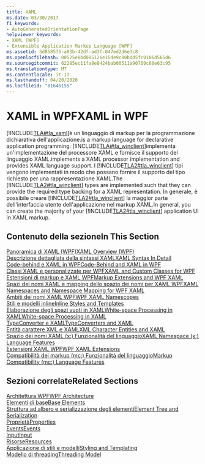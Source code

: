 ```yaml
---
title: XAML
ms.date: 03/30/2017
f1_keywords:
- AutoGeneratedOrientationPage
helpviewer_keywords:
- XAML [WPF]
- Extensible Application Markup Language [WPF]
ms.assetid: 5d858575-a83b-42df-ad3f-047ed2d6e3c8
ms.openlocfilehash: 00525e8bd085126e15de9c80bdd5fc0106d565d6
ms.sourcegitcommit: 62285ec11fa8e8424bab00511a90760c60e63c95
ms.translationtype: MT
ms.contentlocale: it-IT
ms.lasthandoff: 04/20/2020
ms.locfileid: "81646155"
---
```

# <a name="xaml-in-wpf"></a><span data-ttu-id="e445e-102">XAML in WPF</span><span class="sxs-lookup"><span data-stu-id="e445e-102">XAML in WPF</span></span>

[!INCLUDE[TLA#tla_xaml](../../../../includes/tlasharptla-xaml-md.md)]<span data-ttu-id="e445e-103">è un linguaggio di markup per la programmazione dichiarativa dell'applicazione.</span><span class="sxs-lookup"><span data-stu-id="e445e-103">is a markup language for declarative application programming.</span></span> [!INCLUDE[TLA#tla_winclient](../../../../includes/tlasharptla-winclient-md.md)]<span data-ttu-id="e445e-104">implementa un'implementazione del processore XAML e fornisce il supporto del linguaggio XAML.</span><span class="sxs-lookup"><span data-stu-id="e445e-104">implements a XAML processor implementation and provides XAML language support.</span></span> <span data-ttu-id="e445e-105">I [!INCLUDE[TLA2#tla_winclient](../../../../includes/tla2sharptla-winclient-md.md)] tipi vengono implementati in modo che possano fornire il supporto del tipo richiesto per una rappresentazione XAML.</span><span class="sxs-lookup"><span data-stu-id="e445e-105">The [!INCLUDE[TLA2#tla_winclient](../../../../includes/tla2sharptla-winclient-md.md)] types are implemented such that they can provide the required type backing for a XAML representation.</span></span> <span data-ttu-id="e445e-106">In generale, è possibile creare [!INCLUDE[TLA2#tla_winclient](../../../../includes/tla2sharptla-winclient-md.md)] la maggior parte dell'interfaccia utente dell'applicazione nel markup XAML.</span><span class="sxs-lookup"><span data-stu-id="e445e-106">In general, you can create the majority of your [!INCLUDE[TLA2#tla_winclient](../../../../includes/tla2sharptla-winclient-md.md)] application UI in XAML markup.</span></span>  
  
## <a name="in-this-section"></a><span data-ttu-id="e445e-107">Contenuto della sezione</span><span class="sxs-lookup"><span data-stu-id="e445e-107">In This Section</span></span>  

[<span data-ttu-id="e445e-108">Panoramica di XAML (WPF)</span><span class="sxs-lookup"><span data-stu-id="e445e-108">XAML Overview (WPF)</span></span>](../../../desktop-wpf/fundamentals/xaml.md)  
[<span data-ttu-id="e445e-109">Descrizione dettagliata della sintassi XAML</span><span class="sxs-lookup"><span data-stu-id="e445e-109">XAML Syntax In Detail</span></span>](xaml-syntax-in-detail.md)  
[<span data-ttu-id="e445e-110">Code-behind e XAML in WPF</span><span class="sxs-lookup"><span data-stu-id="e445e-110">Code-Behind and XAML in WPF</span></span>](code-behind-and-xaml-in-wpf.md)  
[<span data-ttu-id="e445e-111">Classi XAML e personalizzate per WPF</span><span class="sxs-lookup"><span data-stu-id="e445e-111">XAML and Custom Classes for WPF</span></span>](xaml-and-custom-classes-for-wpf.md)  
[<span data-ttu-id="e445e-112">Estensioni di markup e XAML WPF</span><span class="sxs-lookup"><span data-stu-id="e445e-112">Markup Extensions and WPF XAML</span></span>](markup-extensions-and-wpf-xaml.md)  
[<span data-ttu-id="e445e-113">Spazi dei nomi XAML e mapping dello spazio dei nomi per XAML WPF</span><span class="sxs-lookup"><span data-stu-id="e445e-113">XAML Namespaces and Namespace Mapping for WPF XAML</span></span>](xaml-namespaces-and-namespace-mapping-for-wpf-xaml.md)  
[<span data-ttu-id="e445e-114">Ambiti dei nomi XAML WPF</span><span class="sxs-lookup"><span data-stu-id="e445e-114">WPF XAML Namescopes</span></span>](wpf-xaml-namescopes.md)  
[<span data-ttu-id="e445e-115">Stili e modelli inline</span><span class="sxs-lookup"><span data-stu-id="e445e-115">Inline Styles and Templates</span></span>](inline-styles-and-templates.md)  
[<span data-ttu-id="e445e-116">Elaborazione degli spazi vuoti in XAMLWhite-space Processing in XAML</span><span class="sxs-lookup"><span data-stu-id="e445e-116">White-space Processing in XAML</span></span>](../../../desktop-wpf/xaml-services/white-space-processing.md)  
[<span data-ttu-id="e445e-117">TypeConverter e XAML</span><span class="sxs-lookup"><span data-stu-id="e445e-117">TypeConverters and XAML</span></span>](typeconverters-and-xaml.md)  
[<span data-ttu-id="e445e-118">Entità carattere XML e XAML</span><span class="sxs-lookup"><span data-stu-id="e445e-118">XML Character Entities and XAML</span></span>](../../../desktop-wpf/xaml-services/xml-character-entities.md)  
[<span data-ttu-id="e445e-119">Spazio dei nomi XAML (x:) Funzionalità del linguaggio</span><span class="sxs-lookup"><span data-stu-id="e445e-119">XAML Namespace (x:) Language Features</span></span>](../../../desktop-wpf/xaml-services/namespace-language-features.md)  
[<span data-ttu-id="e445e-120">Estensioni XAML WPF</span><span class="sxs-lookup"><span data-stu-id="e445e-120">WPF XAML Extensions</span></span>](wpf-xaml-extensions.md)  
[<span data-ttu-id="e445e-121">Compatibilità dei markup (mc:) Funzionalità del linguaggio</span><span class="sxs-lookup"><span data-stu-id="e445e-121">Markup Compatibility (mc:) Language Features</span></span>](markup-compatibility-mc-language-features.md)  
  
## <a name="related-sections"></a><span data-ttu-id="e445e-122">Sezioni correlate</span><span class="sxs-lookup"><span data-stu-id="e445e-122">Related Sections</span></span>  

[<span data-ttu-id="e445e-123">Architettura WPF</span><span class="sxs-lookup"><span data-stu-id="e445e-123">WPF Architecture</span></span>](wpf-architecture.md)  
[<span data-ttu-id="e445e-124">Elementi di base</span><span class="sxs-lookup"><span data-stu-id="e445e-124">Base Elements</span></span>](base-elements.md)  
[<span data-ttu-id="e445e-125">Struttura ad albero e serializzazione degli elementi</span><span class="sxs-lookup"><span data-stu-id="e445e-125">Element Tree and Serialization</span></span>](element-tree-and-serialization.md)  
[<span data-ttu-id="e445e-126">Proprietà</span><span class="sxs-lookup"><span data-stu-id="e445e-126">Properties</span></span>](properties-wpf.md)  
[<span data-ttu-id="e445e-127">Events</span><span class="sxs-lookup"><span data-stu-id="e445e-127">Events</span></span>](events-wpf.md)  
[<span data-ttu-id="e445e-128">Input</span><span class="sxs-lookup"><span data-stu-id="e445e-128">Input</span></span>](input-wpf.md)  
[<span data-ttu-id="e445e-129">Risorse</span><span class="sxs-lookup"><span data-stu-id="e445e-129">Resources</span></span>](resources-wpf.md)  
[<span data-ttu-id="e445e-130">Applicazione di stili e modelli</span><span class="sxs-lookup"><span data-stu-id="e445e-130">Styling and Templating</span></span>](../../../desktop-wpf/fundamentals/styles-templates-overview.md)  
[<span data-ttu-id="e445e-131">Modello di threading</span><span class="sxs-lookup"><span data-stu-id="e445e-131">Threading Model</span></span>](threading-model.md)
